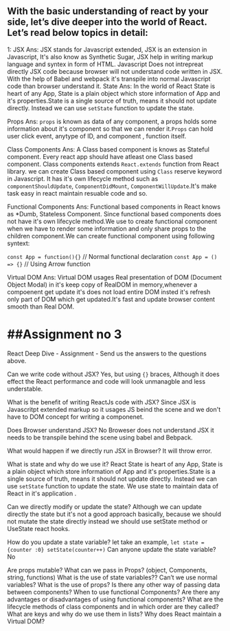 ## With the basic understanding of react by your side, let’s dive deeper into the world of React. Let’s read below topics in detail:

1: JSX
Ans: JSX stands for Javascript extended, JSX is an extension in Javascript, It's also know as Synthetic Sugar, JSX help in writing markup language and syntex in form of
HTML. Javascript Does not intrepreat directly JSX code because browser will not understand code written in JSX. With the help of
Babel and webpack it's transpile into normal Javascript code than browser understand it.
State
Ans: In the world of React State is heart of any App, State is a plain object which store information of App and it's properties.State is a single source of truth, means it should not update directly. Instead we can use `setState` function to update the state.

Props
Ans: `props` is known as data of any component, a props holds some information about it's component so that we can render it.`Props` can hold user click event, anytype of ID, and component , function itself.

Class Components
Ans: A Class based component is knows as Stateful component. Every react app should have atleast one Class based component. Class components extends `React.extends` function from React library. we can create Class based component using `Class` reserve keyword in Javascript. It has it's own lifecycle method such as `componentShouldUpdate`, `ComponentDidMount`, `ComponentWillUpdate`.It's make task easy in react maintain resuable code and so.

Functional Components
Ans: Functional based components in React knows as \*Dumb, Stateless Component. Since functional based components does not have it's own lifecycle method.We use to create functional component when we have to render some information and only share props to the children component.We can create
functional component using following syntext:

`const App = function(){}` // Normal functional declaration
`const App = () => {}` // Using Arrow function

Virtual DOM
Ans: Virtual DOM usages Real presentation of DOM (Document Object Modal) in it's keep copy of RealDOM in memory,whenever a compoenent get update
it's does not load entire DOM insted it's refresh only part of DOM which get updated.It's fast and update browser content smooth than Real DOM.

# ##Assignment no 3

React Deep Dive - Assignment -
Send us the answers to the questions above.

Can we write code without JSX?
Yes, but using `{}` braces, Although it does effect the React performance and code will look unmanagble and less understable.

What is the benefit of writing ReactJs code with JSX?
Since JSX is Javascritpt extended markup so it usages JS beind the scene and we don't have to DOM concept for writing a componenet.

Does Browser understand JSX?
No Broweser does not understand JSX it needs to be transpile behind the scene using babel and Bebpack.

What would happen if we directly run JSX in Browser?
It will throw error.

What is state and why do we use it?
React State is heart of any App, State is a plain object which store information of App and it's properties.State is a single source of truth, means it should not update directly. Instead we can use `setState` function to update the state.
We use state to maintain data of React in it's application .

Can we directly modify or update the state?
Although we can update directly the state but it's not a good approach basically, because we should not mutate the state directly instead we should use setState method or UseState react hooks.

How do you update a state variable?
let take an example,
`let state = {counter :0} setState(counter++)`
Can anyone update the state variable?
No

Are props mutable?
What can we pass in Props? (object, Components, string, functions)
What is the use of state variables?? Can’t we use normal variables?
What is the use of props?
Is there any other way of passing data between components?
When to use functional Components?
Are there any advantages or disadvantages of using functional components?
What are the lifecycle methods of class components and in which order are they called?
What are keys and why do we use them in lists?
Why does React maintain a Virtual DOM?
